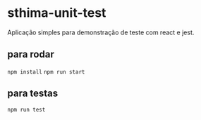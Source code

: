 # sthima-unit-test

Aplicação simples para demonstração de teste com react e jest.

## para rodar
`npm install`
`npm run start`


## para testas

`npm run test`
